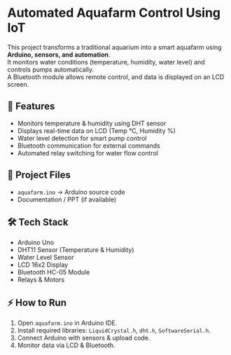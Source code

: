 # Automated Aquafarm Control Using IoT

This project transforms a traditional aquarium into a smart aquafarm using **Arduino, sensors, and automation**.  
It monitors water conditions (temperature, humidity, water level) and controls pumps automatically.  
A Bluetooth module allows remote control, and data is displayed on an LCD screen.

## 🚀 Features
- Monitors temperature & humidity using DHT sensor  
- Displays real-time data on LCD (Temp °C, Humidity %)  
- Water level detection for smart pump control  
- Bluetooth communication for external commands  
- Automated relay switching for water flow control  

## 📂 Project Files
- `aquafarm.ino` → Arduino source code  
- Documentation / PPT (if available)  

## 🛠️ Tech Stack
- Arduino Uno  
- DHT11 Sensor (Temperature & Humidity)  
- Water Level Sensor  
- LCD 16x2 Display  
- Bluetooth HC-05 Module  
- Relays & Motors  

## ⚡ How to Run
1. Open `aquafarm.ino` in Arduino IDE.  
2. Install required libraries: `LiquidCrystal.h`, `dht.h`, `SoftwareSerial.h`.  
3. Connect Arduino with sensors & upload code.  
4. Monitor data via LCD & Bluetooth.  


